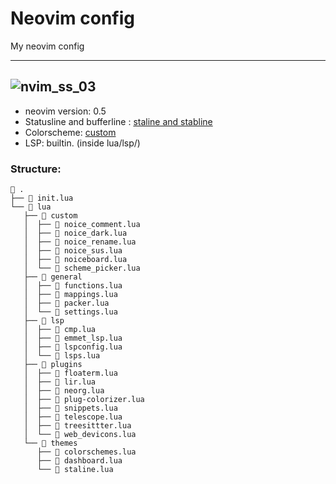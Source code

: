 
# Neovim config
My neovim config

---
![nvim_ss_03](https://i.imgur.com/B1gWlPL.png)
---

* neovim version: 0.5
* Statusline and bufferline : [staline and stabline](https://github.com/tamton-aquib/staline.nvim)
* Colorscheme: [custom](https://github.com/tamton-aquib/nvim/blob/main/lua/custom/noice_dark.lua)
* LSP: builtin. (inside lua/lsp/)

### Structure:

```
 .
├──  init.lua
└──  lua
   ├──  custom
   │  ├──  noice_comment.lua
   │  ├──  noice_dark.lua
   │  ├──  noice_rename.lua
   │  ├──  noice_sus.lua
   │  ├──  noiceboard.lua
   │  └──  scheme_picker.lua
   ├──  general
   │  ├──  functions.lua
   │  ├──  mappings.lua
   │  ├──  packer.lua
   │  └──  settings.lua
   ├──  lsp
   │  ├──  cmp.lua
   │  ├──  emmet_lsp.lua
   │  ├──  lspconfig.lua
   │  └──  lsps.lua
   ├──  plugins
   │  ├──  floaterm.lua
   │  ├──  lir.lua
   │  ├──  neorg.lua
   │  ├──  plug-colorizer.lua
   │  ├──  snippets.lua
   │  ├──  telescope.lua
   │  ├──  treesittter.lua
   │  └──  web_devicons.lua
   └──  themes
      ├──  colorschemes.lua
      ├──  dashboard.lua
      └──  staline.lua
```

